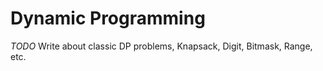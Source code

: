 # Dynamic Programming

_TODO_ Write about classic DP problems, Knapsack, Digit, Bitmask, Range, etc.
